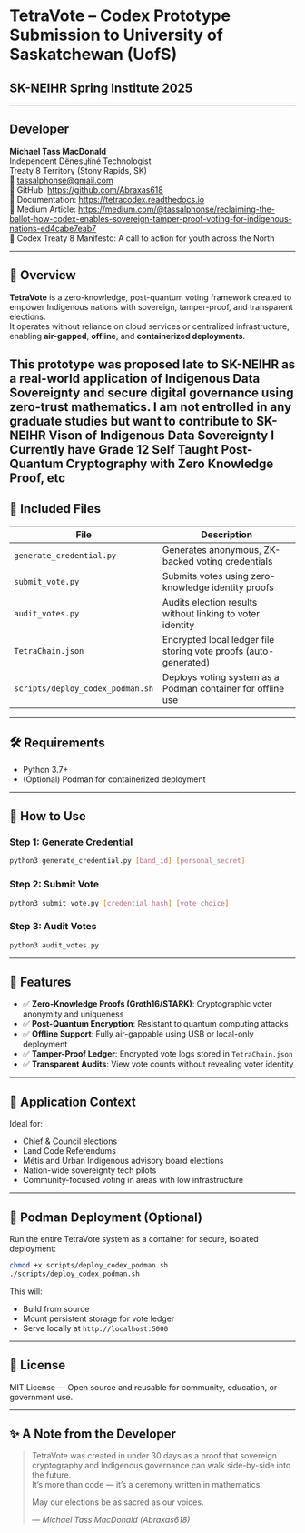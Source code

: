 
# TetraVote – Codex Prototype Submission to University of Saskatchewan (UofS)  
## SK-NEIHR Spring Institute 2025

---

## Developer

**Michael Tass MacDonald**  
Independent Dënesųłiné Technologist  
Treaty 8 Territory (Stony Rapids, SK)  
📧 tassalphonse@gmail.com  
🔗 GitHub: https://github.com/Abraxas618  
📖 Documentation: https://tetracodex.readthedocs.io  
📰 Medium Article: https://medium.com/@tassalphonse/reclaiming-the-ballot-how-codex-enables-sovereign-tamper-proof-voting-for-indigenous-nations-ed4cabe7eab7  
📜 Codex Treaty 8 Manifesto: A call to action for youth across the North

---

## 🧭 Overview

**TetraVote** is a zero-knowledge, post-quantum voting framework created to empower Indigenous nations with sovereign, tamper-proof, and transparent elections.  
It operates without reliance on cloud services or centralized infrastructure, enabling **air-gapped**, **offline**, and **containerized deployments**.

This prototype was proposed late to SK-NEIHR as a real-world application of Indigenous Data Sovereignty and secure digital governance using zero-trust mathematics.
I am not entrolled in any graduate studies but want to contribute to SK-NEIHR Vison of Indigenous Data Sovereignty I Currently have Grade 12 Self Taught Post-Quantum Cryptography with Zero Knowledge Proof, etc
---

## 📁 Included Files

| File                          | Description                                                      |
|-------------------------------|------------------------------------------------------------------|
| `generate_credential.py`     | Generates anonymous, ZK-backed voting credentials                |
| `submit_vote.py`             | Submits votes using zero-knowledge identity proofs               |
| `audit_votes.py`             | Audits election results without linking to voter identity        |
| `TetraChain.json`            | Encrypted local ledger file storing vote proofs (auto-generated) |
| `scripts/deploy_codex_podman.sh` | Deploys voting system as a Podman container for offline use |

---

## 🛠️ Requirements

- Python 3.7+
- (Optional) Podman for containerized deployment

---

## 🚀 How to Use

### Step 1: Generate Credential

```bash
python3 generate_credential.py [band_id] [personal_secret]
```

### Step 2: Submit Vote

```bash
python3 submit_vote.py [credential_hash] [vote_choice]
```

### Step 3: Audit Votes

```bash
python3 audit_votes.py
```

---

## 🔐 Features

- ✅ **Zero-Knowledge Proofs (Groth16/STARK)**: Cryptographic voter anonymity and uniqueness  
- ✅ **Post-Quantum Encryption**: Resistant to quantum computing attacks  
- ✅ **Offline Support**: Fully air-gappable using USB or local-only deployment  
- ✅ **Tamper-Proof Ledger**: Encrypted vote logs stored in `TetraChain.json`  
- ✅ **Transparent Audits**: View vote counts without revealing voter identity  

---

## 🧩 Application Context

Ideal for:
- Chief & Council elections
- Land Code Referendums
- Métis and Urban Indigenous advisory board elections
- Nation-wide sovereignty tech pilots
- Community-focused voting in areas with low infrastructure

---

## 🐧 Podman Deployment (Optional)

Run the entire TetraVote system as a container for secure, isolated deployment:

```bash
chmod +x scripts/deploy_codex_podman.sh
./scripts/deploy_codex_podman.sh
```

This will:
- Build from source
- Mount persistent storage for vote ledger
- Serve locally at `http://localhost:5000`

---

## 📄 License

MIT License — Open source and reusable for community, education, or government use.

---

## ✨ A Note from the Developer

> TetraVote was created in under 30 days as a proof that sovereign cryptography and Indigenous governance can walk side-by-side into the future.  
> It’s more than code — it’s a ceremony written in mathematics.  
>  
> May our elections be as sacred as our voices.  
>  
> — *Michael Tass MacDonald (Abraxas618)*

